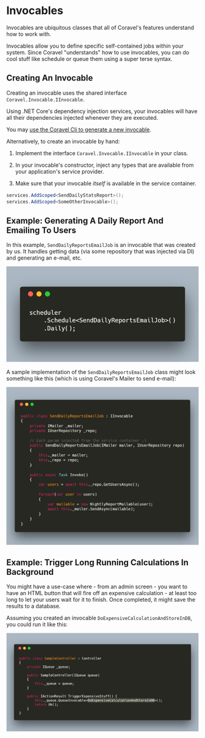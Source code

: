 # Invocables

Invocables are ubiquitous classes that all of Coravel's features understand how to work with.

Invocables allow you to define specific self-contained jobs within your system. Since Coravel "understands" how to use invocables, you can do cool stuff like schedule or queue them using a super terse syntax.

## Creating An Invocable

Creating an invocable uses the shared interface `Coravel.Invocable.IInvocable`.

Using .NET Core's dependency injection services, your invocables will have all their dependencies injected whenever they are executed.

You may [use the Coravel Cli to generate a new invocable](./Cli.md).

Alternatively, to create an invocable by hand:

1. Implement the interface `Coravel.Invocable.IInvocable` in your class.

2. In your invocable's constructor, inject any types that are available from your application's service provider.

3. Make sure that your invocable _itself_ is available in the service container.

```csharp
services.AddScoped<SendDailyStatsReport>();
services.AddScoped<SomeOtherInvocable>();
```

## Example: Generating A Daily Report And Emailing To Users

In this example, `SendDailyReportsEmailJob` is an invocable that was created by us. It handles getting data (via some repository that was injected via DI) and generating an e-mail, etc.

![Coravel Invocable Sample](./img/scheduledailyreport.png)

A sample implementation of the `SendDailyReportsEmailJob` class might look something like this (which is using Coravel's Mailer to send e-mail):

![Coravel Invocable Sample](./img/dailyreportinvocable.png)

## Example: Trigger Long Running Calculations In Background

You might have a use-case where - from an admin screen - you want to have an HTML button that will fire off an expensive
calculation - at least too long to let your users wait for it to finish. Once completed, it might save the results to a database.

Assuming you created an invocable `DoExpensiveCalculationAndStoreInDB`, you could run it like this:

![Coravel Invocable Sample](./img/queueexpensive.png)





